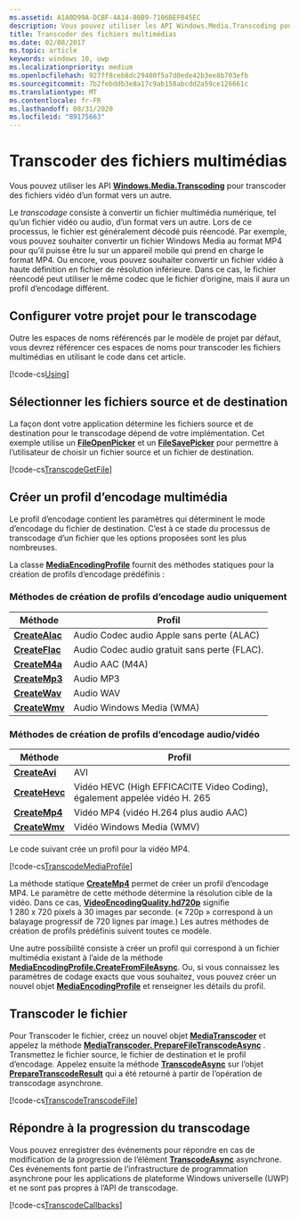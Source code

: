 ```yaml
---
ms.assetid: A1A0D99A-DCBF-4A14-80B9-7106BEF045EC
description: Vous pouvez utiliser les API Windows.Media.Transcoding pour transcoder des fichiers vidéo d’un format vers un autre.
title: Transcoder des fichiers multimédias
ms.date: 02/08/2017
ms.topic: article
keywords: windows 10, uwp
ms.localizationpriority: medium
ms.openlocfilehash: 927ff8ceb8dc29400f5a7d0ede42b3ee8b703efb
ms.sourcegitcommit: 7b2febddb3e8a17c9ab158abcdd2a59ce126661c
ms.translationtype: MT
ms.contentlocale: fr-FR
ms.lasthandoff: 08/31/2020
ms.locfileid: "89175663"
---
```

# <a name="transcode-media-files"></a>Transcoder des fichiers multimédias



Vous pouvez utiliser les API [**Windows.Media.Transcoding**](/uwp/api/Windows.Media.Transcoding) pour transcoder des fichiers vidéo d’un format vers un autre.

Le *transcodage* consiste à convertir un fichier multimédia numérique, tel qu’un fichier vidéo ou audio, d’un format vers un autre. Lors de ce processus, le fichier est généralement décodé puis réencodé. Par exemple, vous pouvez souhaiter convertir un fichier Windows Media au format MP4 pour qu’il puisse être lu sur un appareil mobile qui prend en charge le format MP4. Ou encore, vous pouvez souhaiter convertir un fichier vidéo à haute définition en fichier de résolution inférieure. Dans ce cas, le fichier réencodé peut utiliser le même codec que le fichier d’origine, mais il aura un profil d’encodage différent.

## <a name="set-up-your-project-for-transcoding"></a>Configurer votre projet pour le transcodage

Outre les espaces de noms référencés par le modèle de projet par défaut, vous devrez référencer ces espaces de noms pour transcoder les fichiers multimédias en utilisant le code dans cet article.

[!code-cs[Using](./code/TranscodeWin10/cs/MainPage.xaml.cs#SnippetUsing)]

## <a name="select-source-and-destination-files"></a>Sélectionner les fichiers source et de destination

La façon dont votre application détermine les fichiers source et de destination pour le transcodage dépend de votre implémentation. Cet exemple utilise un [**FileOpenPicker**](/uwp/api/Windows.Storage.Pickers.FileOpenPicker) et un [**FileSavePicker**](/uwp/api/Windows.Storage.Pickers.FileSavePicker) pour permettre à l’utilisateur de choisir un fichier source et un fichier de destination.

[!code-cs[TranscodeGetFile](./code/TranscodeWin10/cs/MainPage.xaml.cs#SnippetTranscodeGetFile)]

## <a name="create-a-media-encoding-profile"></a>Créer un profil d’encodage multimédia

Le profil d’encodage contient les paramètres qui déterminent le mode d’encodage du fichier de destination. C’est à ce stade du processus de transcodage d’un fichier que les options proposées sont les plus nombreuses.

La classe [**MediaEncodingProfile**](/uwp/api/Windows.Media.MediaProperties.MediaEncodingProfile) fournit des méthodes statiques pour la création de profils d’encodage prédéfinis :

### <a name="methods-for-creating-audio-only-encoding-profiles"></a>Méthodes de création de profils d’encodage audio uniquement

Méthode  |Profil  |
---------|---------|
[**CreateAlac**](/uwp/api/windows.media.mediaproperties.mediaencodingprofile.createalac)     |Audio Codec audio Apple sans perte (ALAC)         |
[**CreateFlac**](/uwp/api/windows.media.mediaproperties.mediaencodingprofile.createflac)     |Audio Codec audio gratuit sans perte (FLAC).         |
[**CreateM4a**](/uwp/api/windows.media.mediaproperties.mediaencodingprofile.createm4a)     |Audio AAC (M4A)         |
[**CreateMp3**](/uwp/api/windows.media.mediaproperties.mediaencodingprofile.createmp3)     |Audio MP3         |
[**CreateWav**](/uwp/api/windows.media.mediaproperties.mediaencodingprofile.createwav)     |Audio WAV         |
[**CreateWmv**](/uwp/api/windows.media.mediaproperties.mediaencodingprofile.createwmv)     |Audio Windows Media (WMA)         |

### <a name="methods-for-creating-audio--video-encoding-profiles"></a>Méthodes de création de profils d’encodage audio/vidéo

Méthode  |Profil  |
---------|---------|
[**CreateAvi**](/uwp/api/windows.media.mediaproperties.mediaencodingprofile.createavi) |AVI |
[**CreateHevc**](/uwp/api/windows.media.mediaproperties.mediaencodingprofile.createhevc) |Vidéo HEVC (High EFFICACITE Video Coding), également appelée vidéo H. 265 |
[**CreateMp4**](/uwp/api/windows.media.mediaproperties.mediaencodingprofile.createmp4) |Vidéo MP4 (vidéo H.264 plus audio AAC) |
[**CreateWmv**](/uwp/api/windows.media.mediaproperties.mediaencodingprofile.createwmv) |Vidéo Windows Media (WMV) |


Le code suivant crée un profil pour la vidéo MP4.

[!code-cs[TranscodeMediaProfile](./code/TranscodeWin10/cs/MainPage.xaml.cs#SnippetTranscodeMediaProfile)]

La méthode statique [**CreateMp4**](/uwp/api/windows.media.mediaproperties.mediaencodingprofile.createmp4) permet de créer un profil d’encodage MP4. Le paramètre de cette méthode détermine la résolution cible de la vidéo. Dans ce cas, [**VideoEncodingQuality.hd720p**](/uwp/api/Windows.Media.MediaProperties.VideoEncodingQuality) signifie 1 280 x 720 pixels à 30 images par seconde. (« 720p » correspond à un balayage progressif de 720 lignes par image.) Les autres méthodes de création de profils prédéfinis suivent toutes ce modèle.

Une autre possibilité consiste à créer un profil qui correspond à un fichier multimédia existant à l’aide de la méthode [**MediaEncodingProfile.CreateFromFileAsync**](/uwp/api/windows.media.mediaproperties.mediaencodingprofile.createfromfileasync). Ou, si vous connaissez les paramètres de codage exacts que vous souhaitez, vous pouvez créer un nouvel objet [**MediaEncodingProfile**](/uwp/api/Windows.Media.MediaProperties.MediaEncodingProfile) et renseigner les détails du profil.

## <a name="transcode-the-file"></a>Transcoder le fichier

Pour Transcoder le fichier, créez un nouvel objet [**MediaTranscoder**](/uwp/api/Windows.Media.Transcoding.MediaTranscoder) et appelez la méthode [**MediaTranscoder. PrepareFileTranscodeAsync**](/uwp/api/windows.media.transcoding.mediatranscoder.preparefiletranscodeasync) . Transmettez le fichier source, le fichier de destination et le profil d’encodage. Appelez ensuite la méthode [**TranscodeAsync**](/uwp/api/windows.media.transcoding.preparetranscoderesult.transcodeasync) sur l’objet [**PrepareTranscodeResult**](/uwp/api/Windows.Media.Transcoding.PrepareTranscodeResult) qui a été retourné à partir de l’opération de transcodage asynchrone.

[!code-cs[TranscodeTranscodeFile](./code/TranscodeWin10/cs/MainPage.xaml.cs#SnippetTranscodeTranscodeFile)]

## <a name="respond-to-transcoding-progress"></a>Répondre à la progression du transcodage

Vous pouvez enregistrer des événements pour répondre en cas de modification de la progression de l’élément [**TranscodeAsync**](/uwp/api/windows.media.transcoding.preparetranscoderesult.transcodeasync) asynchrone. Ces événements font partie de l’infrastructure de programmation asynchrone pour les applications de plateforme Windows universelle (UWP) et ne sont pas propres à l’API de transcodage.

[!code-cs[TranscodeCallbacks](./code/TranscodeWin10/cs/MainPage.xaml.cs#SnippetTranscodeCallbacks)]
